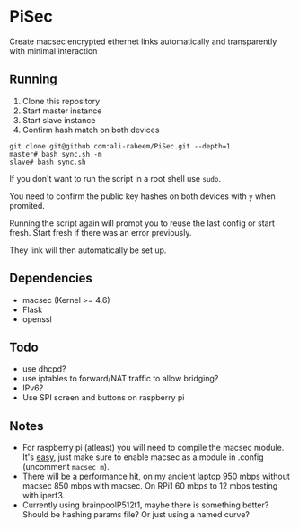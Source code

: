 # PiSec
Create macsec encrypted ethernet links automatically and transparently with minimal interaction

## Running

1. Clone this repository
2. Start master instance
3. Start slave instance
4. Confirm hash match on both devices

```
git clone git@github.com:ali-raheem/PiSec.git --depth=1
master# bash sync.sh -m
slave# bash sync.sh
```
If you don't want to run the script in a root shell use ```sudo```.

You need to confirm the public key hashes on both devices with ```y``` when promited.

Running the script again will prompt you to reuse the last config or start fresh. Start fresh if there was an error previously.

They link will then automatically be set up.

## Dependencies

* macsec (Kernel >= 4.6)
* Flask
* openssl

## Todo

* use dhcpd?
* use iptables to forward/NAT traffic to allow bridging?
* IPv6?
* Use SPI screen and buttons on raspberry pi

## Notes

* For raspberry pi (atleast) you will need to compile the macsec module. It's [easy](https://www.raspberrypi.org/documentation/linux/kernel/configuring.md), just make sure to enable macsec as a module in .config (uncomment `macsec m`).
* There will be a performance hit, on my ancient laptop 950 mbps without macsec 850 mbps with macsec. On RPi1 60 mbps to 12 mbps testing with iperf3.
* Currently using brainpoolP512t1, maybe there is something better? Should be hashing params file? Or just using a named curve?
